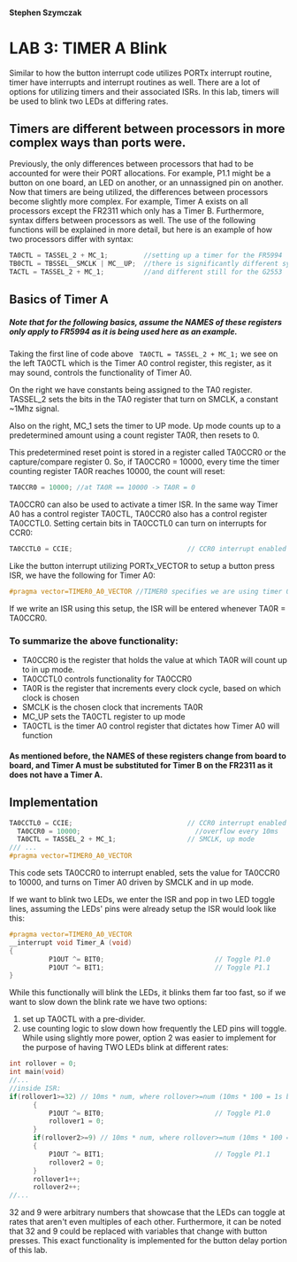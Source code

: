 #### Stephen Szymczak
# LAB 3: TIMER A Blink
  Similar to how the button interrupt code utilizes PORTx interrupt routine, timer have interrupts and interrupt routines as well. There are a lot of options for utilizing timers and their associated ISRs. In this lab, timers will be used to blink two LEDs at differing rates.
## Timers are different between processors in more complex ways than ports were.
  Previously, the only differences between processors that had to be accounted for were their PORT allocations. For example, P1.1 might be a button on one board, an LED on another, or an unnassigned pin on another. Now that timers are being utilized, the differences between processors become slightly more complex. For example, Timer A exists on all processors except the FR2311 which only has a Timer B. Furthermore, syntax differs between processors as well. The use of the following functions will be explained in more detail, but here is an example of how two processors differ with syntax:
  ```c
  TA0CTL = TASSEL_2 + MC_1;         //setting up a timer for the FR5994
  TB0CTL = TBSSEL__SMCLK | MC__UP;  //there is significantly different syntax on the FR2311
  TACTL = TASSEL_2 + MC_1;          //and different still for the G2553
  ```
## Basics of Timer A
##### Note that for the following basics, assume the NAMES of these registers only apply to FR5994 as it is being used here as an example.

  Taking the first line of code above ```  TA0CTL = TASSEL_2 + MC_1; ``` we see on the left TA0CTL which is the Timer A0 control register, this register, as it may sound, controls the functionality of Timer A0. 
  
  On the right we have constants being assigned to the TA0 register. TASSEL\_2 sets the bits in the TA0 register that turn on SMCLK, a constant ~1Mhz signal. 
  
  Also on the right, MC\_1 sets the timer to UP mode. Up mode counts up to a predetermined amount using a count register TA0R, then resets to 0. 
  
  This predetermined reset point is stored in a register called TA0CCR0 or the capture/compare register 0. So, if TA0CCR0 = 10000, every time the timer counting register TA0R reaches 10000, the count will reset:
  ```c
  TA0CCR0 = 10000; //at TA0R == 10000 -> TA0R = 0
  ```
  TA0CCR0 can also be used to activate a timer ISR. In the same way Timer A0 has a control register TA0CTL, TA0CCR0 also has a control register TA0CCTL0. Setting certain bits in TA0CCTL0 can turn on interrupts for CCR0:
  ```c
  TA0CCTL0 = CCIE;                             // CCR0 interrupt enabled with CCIE (Capture Compare Interrupt Enable)
  ```
  Like the button interrupt utilizing PORTx\_VECTOR to setup a button press ISR, we have the following for Timer A0:
  ```c
  #pragma vector=TIMER0_A0_VECTOR //TIMER0 specifies we are using timer 0, A0 specifies it is an interrupt for TA0CCR0
  ```
  If we write an ISR using this setup, the ISR will be entered whenever TA0R = TA0CCR0.
  
 ### To summarize the above functionality:
  * TA0CCR0 is the register that holds the value at which TA0R will count up to in up mode.
  * TA0CCTL0 controls functionality for TA0CCR0
  * TA0R is the register that increments every clock cycle, based on which clock is chosen
  * SMCLK is the chosen clock that increments TA0R
  * MC\_UP sets the TA0CTL register to up mode
  * TA0CTL is the timer A0 control register that dictates how Timer A0 will function
#### As mentioned before, the NAMES of these registers change from board to board, and Timer A must be substituted for Timer B on the FR2311 as it does not have a Timer A.
## Implementation
```c
TA0CCTL0 = CCIE;                             // CCR0 interrupt enabled
  TA0CCR0 = 10000;                             //overflow every 10ms
  TA0CTL = TASSEL_2 + MC_1;                  // SMCLK, up mode
/// ...
#pragma vector=TIMER0_A0_VECTOR
```
This code sets TA0CCR0 to interrupt enabled, sets the value for TA0CCR0 to 10000, and turns on Timer A0 driven by SMCLK and in up mode.

If we want to blink two LEDs, we enter the ISR and pop in two LED toggle lines, assuming the LEDs' pins were already setup the ISR would look like this:
```c
#pragma vector=TIMER0_A0_VECTOR
__interrupt void Timer_A (void)
{
          P1OUT ^= BIT0;                            // Toggle P1.0
          P1OUT ^= BIT1;                            // Toggle P1.1
}
```
While this functionally will blink the LEDs, it blinks them far too fast, so if we want to slow down the blink rate we have two options:
  1.  set up TA0CTL with a pre-divider.
  2.  use counting logic to slow down how frequently the LED pins will toggle.
While using slightly more power, option 2 was easier to implement for the purpose of having TWO LEDs blink at different rates:
```c
int rollover = 0;
int main(void)
//...
//inside ISR:
if(rollover1>=32) // 10ms * num, where rollover>=num (10ms * 100 = 1s blink period)
      {
          P1OUT ^= BIT0;                            // Toggle P1.0
          rollover1 = 0;
      }
      if(rollover2>=9) // 10ms * num, where rollover>=num (10ms * 100 = 1s blink period)
      {
          P1OUT ^= BIT1;                            // Toggle P1.1
          rollover2 = 0;
      }
      rollover1++;
      rollover2++;
//...
```
32 and 9 were arbitrary numbers that showcase that the LEDs can toggle at rates that aren't even multiples of each other. Furthermore, it can be noted that 32 and 9 could be replaced with variables that change with button presses. This exact functionality is implemented for the button delay portion of this lab.

